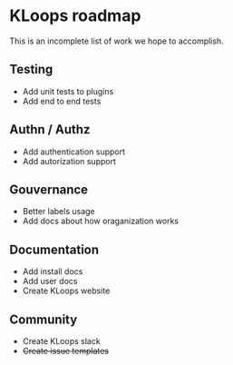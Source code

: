 # KLoops roadmap

This is an incomplete list of work we hope to accomplish.

## Testing

- Add unit tests to plugins
- Add end to end tests

## Authn / Authz

- Add authentication support
- Add autorization support

## Gouvernance

- Better labels usage
- Add docs about how oraganization works

## Documentation

- Add install docs
- Add user docs
- Create KLoops website

## Community

- Create KLoops slack
- ~~Create issue templates~~
